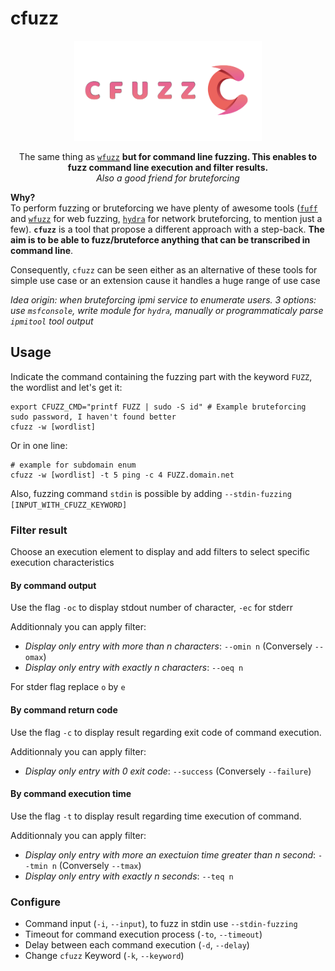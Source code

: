 # cfuzz

<div align=center>
<img src= https://github.com/ariary/cfuzz/blob/main/img/CF-logo.png width=300>

<br>


The same thing as [`wfuzz`](https://github.com/xmendez/wfuzz) **but for command line fuzzing. This enables to fuzz command line execution and filter results.**
<br>*Also a good friend for bruteforcing*
</div>

**Why?**<br>
To perform fuzzing or bruteforcing we have plenty of awesome tools ([`fuff`](https://github.com/ffuf/ffuf) and [`wfuzz`](https://github.com/xmendez/wfuzz) for web fuzzing, [`hydra`](https://github.com/vanhauser-thc/thc-hydra) for network bruteforcing, to mention just a few). **`cfuzz`** is a tool that propose a different approach with a step-back. **The aim is to be able to fuzz/bruteforce anything that can be  transcribed in command line**.

Consequently, `cfuzz` can be seen either as an alternative of these tools for simple use case or an extension cause it handles a huge range of use case

*Idea origin: when bruteforcing ipmi service to enumerate users. 3 options: use `msfconsole`, write module for `hydra`, manually or programmaticaly parse `ipmitool` tool output*

## Usage

Indicate the command containing the fuzzing part with the keyword `FUZZ`, the wordlist and let's get it:
```shell
export CFUZZ_CMD="printf FUZZ | sudo -S id" # Example bruteforcing sudo password, I haven't found better
cfuzz -w [wordlist]
```

Or in one line:
```Shell
# example for subdomain enum
cfuzz -w [wordlist] -t 5 ping -c 4 FUZZ.domain.net
```

Also, fuzzing  command `stdin` is possible by adding `--stdin-fuzzing [INPUT_WITH_CFUZZ_KEYWORD]`

### Filter result

Choose an execution element to display and add filters to select specific execution characteristics

#### By command output

Use the flag `-oc`  to display stdout number of character, `-ec` for stderr

Additionnaly you can apply filter:
* *Display only entry with more than n characters*: `--omin n` (Conversely `--omax`)
* *Display only entry with exactly n characters*: `--oeq n`

For stder flag replace `o` by `e`

#### By command return code

Use the flag `-c` to display result regarding exit code of command execution.

Additionnaly you can apply filter:
* *Display only entry with 0 exit code*: `--success` (Conversely `--failure`)

#### By command execution time

Use the flag `-t` to display result regarding time execution of command.

Additionnaly you can apply filter:
* *Display only entry with more an exectuion time greater than n second*: `--tmin n` (Conversely `--tmax`)
* *Display only entry with exactly n seconds*: `--teq n`

### Configure

* Command input (`-i`, `--input`), to fuzz in stdin use `--stdin-fuzzing` 
* Timeout for command execution process (`-to`, `--timeout`)
* Delay  between each command execution (`-d`, `--delay`)
* Change `cfuzz` Keyword (`-k`, `--keyword`)

